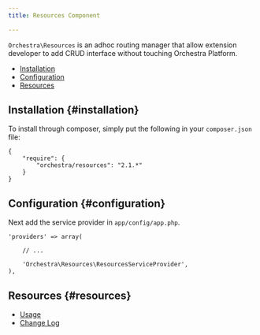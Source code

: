 ```yaml
---
title: Resources Component

---
```


`Orchestra\Resources` is an adhoc routing manager that allow extension developer to add CRUD interface without touching Orchestra Platform.

* [Installation](#installation)
* [Configuration](#configuration)
* [Resources](#resources)

## Installation {#installation}

To install through composer, simply put the following in your `composer.json` file:

	{
		"require": {
			"orchestra/resources": "2.1.*"
		}
	}

## Configuration {#configuration}

Next add the service provider in `app/config/app.php`.

	'providers' => array(

		// ...

		'Orchestra\Resources\ResourcesServiceProvider',
	),

## Resources {#resources}

* [Usage](/docs/2.1/components/resources/usage)
* [Change Log](/docs/2.1/components/resources/changes#v2-1)
